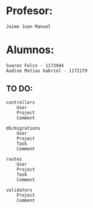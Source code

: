 
# Profesor:
    Jaime Juan Manuel

# Alumnos: 
    Suarez Folco - 1173944
    Audine Matias Gabriel - 1172179

## TO DO:
```
controllers
    User
    Project
    Comment
```
```
db/migrations
    User
    Project
    Task
    Comment
```
```
routes
    User
    Project
    Task
    Comment
```
```
validators
    Project
    Comment
```